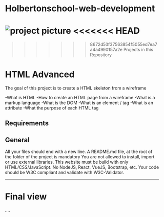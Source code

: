 # Holbertonschool-web-development
![project picture](https://github.com/user-attachments/assets/99285d15-e6fa-4f2e-83fb-07d09724693b)
<<<<<<< HEAD
=======

>>>>>>> 8672d50f37563854f5055ed7ea7a4a4990157a2e
Projects in this Repository 
# HTML Advanced

The goal of this project is to create a HTML skeleton from a wireframe

-What is HTML
-How to create an HTML page from a wireframe
-What is a markup language
-What is the DOM
-What is an element / tag
-What is an attribute
-What the purpose of each HTML tag

## Requirements
## General
All your files should end with a new line. A README.md file, at the root of the folder of the project is mandatory You are not allowed to install, import or use external libraries. This website must be build with only HTML/CSS/JavaScript. No NodeJS, React, VueJS, Bootstrap, etc.
Your code should be W3C compliant and validate with W3C-Validator.

**************

# Final view 
....


